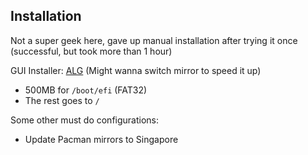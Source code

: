 ## Installation

Not a super geek here, gave up manual installation after trying it once (successful, but took more than 1 hour)

GUI Installer: [ALG](https://sourceforge.net/projects/arch-linux-gui/) (Might wanna switch mirror to speed it up)

- 500MB for `/boot/efi` (FAT32)
- The rest goes to `/`

Some other must do configurations:

- Update Pacman mirrors to Singapore
